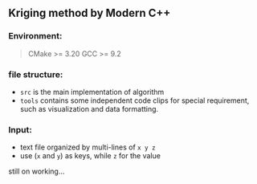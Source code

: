 ## Kriging method by Modern C++

### Environment:
> CMake >= 3.20
> GCC >= 9.2

### file structure:
+ `src` is the main implementation of algorithm
+ `tools` contains some independent code clips for special requirement, such as visualization and data formatting.

### Input:
+ text file organized by multi-lines of `x y z`
+ use (`x` and `y`) as keys, while `z` for the value

still on working...
